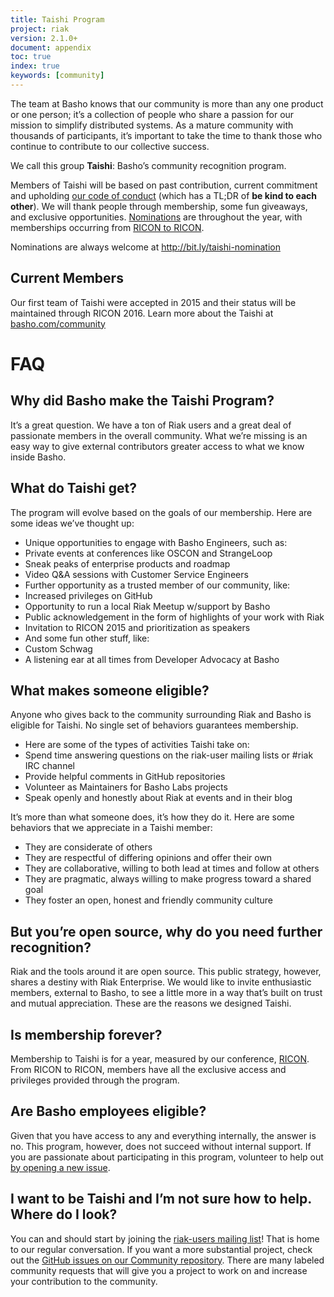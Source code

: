 ```yaml
---
title: Taishi Program
project: riak
version: 2.1.0+
document: appendix
toc: true
index: true
keywords: [community]
---
```


The team at Basho knows that our community is more than any one product or one person; it’s a collection of people who share a passion for our mission to simplify distributed systems. As a mature community with thousands of participants, it’s important to take the time to thank those who continue to contribute to our collective success.

We call this group **Taishi**: Basho’s community recognition program.

Members of Taishi will be based on past contribution, current commitment and upholding [our code of conduct](https://github.com/basho-labs/the-basho-community/blob/master/code-of-conduct.md) (which has a TL;DR of **be kind to each other**). We will thank people through membership, some fun giveaways, and exclusive opportunities. [Nominations](http://bit.ly/taishi-nomination) are throughout the year, with memberships occurring from [RICON to RICON](ricon.io).

Nominations are always welcome at http://bit.ly/taishi-nomination

## Current Members

Our first team of Taishi were accepted in 2015 and their status will be maintained through RICON 2016. Learn more about the Taishi at [basho.com/community](http://basho.com/community/)

# FAQ

## Why did Basho make the Taishi Program?

It’s a great question. We have a ton of Riak users and a great deal of passionate members in the overall community. What we’re missing is an easy way to give external contributors greater access to what we know inside Basho.

## What do Taishi get?

The program will evolve based on the goals of our membership. Here are some ideas we’ve thought up:

* Unique opportunities to engage with Basho Engineers, such as:
* Private events at conferences like OSCON and StrangeLoop
* Sneak peaks of enterprise products and roadmap
* Video Q&A sessions with Customer Service Engineers
* Further opportunity as a trusted member of our community, like:
* Increased privileges on GitHub
* Opportunity to run a local Riak Meetup w/support by Basho
* Public acknowledgement in the form of highlights of your work with Riak
* Invitation to RICON 2015 and prioritization as speakers
* And some fun other stuff, like:
* Custom Schwag
* A listening ear at all times from Developer Advocacy at Basho


## What makes someone eligible?

Anyone who gives back to the community surrounding Riak and Basho is eligible for Taishi. No single set of behaviors guarantees membership.

* Here are some of the types of activities Taishi take on:
* Spend time answering questions on the riak-user mailing lists  or #riak IRC channel
* Provide helpful comments in GitHub repositories
* Volunteer as Maintainers for Basho Labs projects
* Speak openly and honestly about Riak at events and in their blog

It’s more than what someone does, it’s how they do it. Here are some behaviors that we appreciate in a Taishi member:

* They are considerate of others
* They are respectful of differing opinions and offer their own
* They are collaborative, willing to both lead at times and follow at others
* They are pragmatic, always willing to make progress toward a shared goal
* They foster an open, honest and friendly community culture


## But you’re open source, why do you need further recognition?

Riak and the tools around it are open source. This public strategy, however, shares a destiny with Riak Enterprise. We would like to invite enthusiastic members, external to Basho, to see a little more in a way that’s built on trust and mutual appreciation. These are the reasons we designed Taishi.


## Is membership forever?

Membership to Taishi is for a year, measured by our conference, [RICON](ricon.io). From RICON to RICON, members have all the exclusive access and privileges provided through the program.


## Are Basho employees eligible?

Given that you have access to any and everything internally, the answer is no. This program, however, does not succeed without internal support. If you are passionate about participating in this program, volunteer to help out [by opening a new issue](http://bit.ly/basho-repo).


## I want to be Taishi and I’m not sure how to help. Where do I look?

You can and should start by joining the [riak-users mailing list](http://bit.ly/riak-user)! That is home to our regular conversation. If you want a more substantial project, check out the [GitHub issues on our Community repository](http://bit.ly/basho-repo). There are many labeled community requests that will give you a project to work on and increase your contribution to the community.
